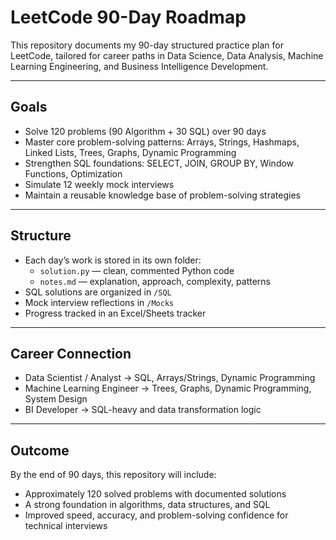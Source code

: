 # LeetCode 90-Day Roadmap

This repository documents my 90-day structured practice plan for LeetCode, tailored for career paths in Data Science, Data Analysis, Machine Learning Engineering, and Business Intelligence Development.

---

## Goals
- Solve 120 problems (90 Algorithm + 30 SQL) over 90 days  
- Master core problem-solving patterns: Arrays, Strings, Hashmaps, Linked Lists, Trees, Graphs, Dynamic Programming  
- Strengthen SQL foundations: SELECT, JOIN, GROUP BY, Window Functions, Optimization  
- Simulate 12 weekly mock interviews  
- Maintain a reusable knowledge base of problem-solving strategies  

---

## Structure
- Each day’s work is stored in its own folder:
  - `solution.py` — clean, commented Python code
  - `notes.md` — explanation, approach, complexity, patterns
- SQL solutions are organized in `/SQL`
- Mock interview reflections in `/Mocks`
- Progress tracked in an Excel/Sheets tracker

---

## Career Connection
- Data Scientist / Analyst → SQL, Arrays/Strings, Dynamic Programming  
- Machine Learning Engineer → Trees, Graphs, Dynamic Programming, System Design  
- BI Developer → SQL-heavy and data transformation logic  

---

## Outcome
By the end of 90 days, this repository will include:
- Approximately 120 solved problems with documented solutions  
- A strong foundation in algorithms, data structures, and SQL  
- Improved speed, accuracy, and problem-solving confidence for technical interviews  